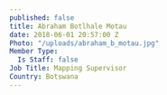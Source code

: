 ```yaml
---
published: false
title: Abraham Botlhale Motau
date: 2018-06-01 20:57:00 Z
Photo: "/uploads/abraham_b_motau.jpg"
Member Type:
  Is Staff: false
Job Title: Mapping Supervisor
Country: Botswana
---
```

